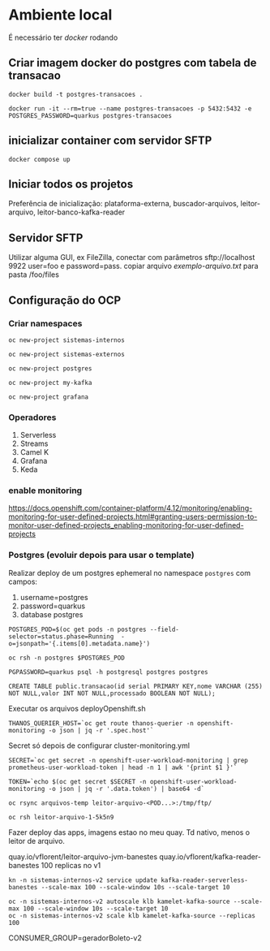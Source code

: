 

# Ambiente local

É necessário ter *docker* rodando

## Criar imagem docker do postgres com tabela de transacao

```
docker build -t postgres-transacoes .
```

```
docker run -it --rm=true --name postgres-transacoes -p 5432:5432 -e POSTGRES_PASSWORD=quarkus postgres-transacoes
```

## inicializar container com servidor SFTP

```
docker compose up
```


## Iniciar todos os projetos

Preferência de inicialização: plataforma-externa, buscador-arquivos, leitor-arquivo, leitor-banco-kafka-reader


## Servidor SFTP

Utilizar alguma GUI, ex FileZilla, conectar com parâmetros sftp://localhost 9922 user=foo e password=pass.
copiar arquivo *exemplo-arquivo.txt* para pasta /foo/files

## Configuração do OCP

### Criar namespaces

```
oc new-project sistemas-internos
```

```
oc new-project sistemas-externos
```

```
oc new-project postgres
```

```
oc new-project my-kafka
```

```
oc new-project grafana
```


### Operadores

1. Serverless
2. Streams
3. Camel K
4. Grafana
5. Keda

### enable monitoring

https://docs.openshift.com/container-platform/4.12/monitoring/enabling-monitoring-for-user-defined-projects.html#granting-users-permission-to-monitor-user-defined-projects_enabling-monitoring-for-user-defined-projects

### Postgres (evoluir depois para usar o template)

Realizar deploy de um postgres ephemeral no namespace `postgres` com campos:
1. username=postgres
2. password=quarkus
3. database postgres

```
POSTGRES_POD=$(oc get pods -n postgres --field-selector=status.phase=Running  -o=jsonpath='{.items[0].metadata.name}')
```

```
oc rsh -n postgres $POSTGRES_POD
```

```
PGPASSWORD=quarkus psql -h postgresql postgres postgres
```

```
CREATE TABLE public.transacao(id serial PRIMARY KEY,nome VARCHAR (255) NOT NULL,valor INT NOT NULL,processado BOOLEAN NOT NULL);
```

Executar os arquivos deployOpenshift.sh

```
THANOS_QUERIER_HOST=`oc get route thanos-querier -n openshift-monitoring -o json | jq -r '.spec.host'`
```

Secret só depois de configurar cluster-monitoring.yml

```
SECRET=`oc get secret -n openshift-user-workload-monitoring | grep  prometheus-user-workload-token | head -n 1 | awk '{print $1 }'`
```

```
TOKEN=`echo $(oc get secret $SECRET -n openshift-user-workload-monitoring -o json | jq -r '.data.token') | base64 -d`
```

```
oc rsync arquivos-temp leitor-arquivo-<POD...>:/tmp/ftp/
```

```
oc rsh leitor-arquivo-1-5k5n9
```

Fazer deploy das apps, imagens estao no meu quay. Td nativo, menos o leitor de arquivo.


quay.io/vflorent/leitor-arquivo-jvm-banestes
quay.io/vflorent/kafka-reader-banestes 100 replicas no v1


```
kn -n sistemas-internos-v2 service update kafka-reader-serverless-banestes --scale-max 100 --scale-window 10s --scale-target 10
```

```
oc -n sistemas-internos-v2 autoscale klb kamelet-kafka-source --scale-max 100 --scale-window 10s --scale-target 10
oc -n sistemas-internos-v2 scale klb kamelet-kafka-source --replicas 100
```

CONSUMER_GROUP=geradorBoleto-v2